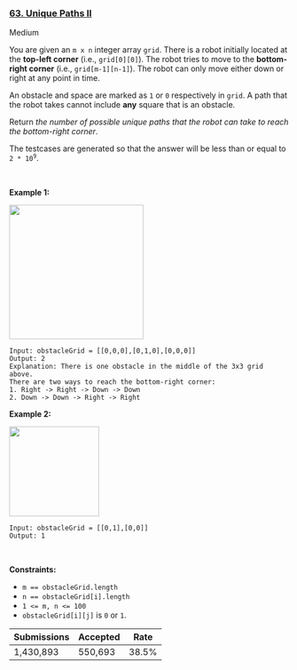 ### [63. Unique Paths II](https://leetcode.com/problems/unique-paths-ii/)

Medium

You are given an `` m x n `` integer array `` grid ``. There is a robot initially located at the __top-left corner__ (i.e., `` grid[0][0] ``). The robot tries to move to the __bottom-right corner__ (i.e., `` grid[m-1][n-1] ``). The robot can only move either down or right at any point in time.

An obstacle and space are marked as `` 1 `` or `` 0 `` respectively in `` grid ``. A path that the robot takes cannot include __any__ square that is an obstacle.

Return _the number of possible unique paths that the robot can take to reach the bottom-right corner_.

The testcases are generated so that the answer will be less than or equal to <code>2 * 10<sup>9</sup></code>.

 

__Example 1:__

<img alt="" src="https://assets.leetcode.com/uploads/2020/11/04/robot1.jpg" style="width: 242px; height: 242px;"/>

```
Input: obstacleGrid = [[0,0,0],[0,1,0],[0,0,0]]
Output: 2
Explanation: There is one obstacle in the middle of the 3x3 grid above.
There are two ways to reach the bottom-right corner:
1. Right -> Right -> Down -> Down
2. Down -> Down -> Right -> Right
```

__Example 2:__

<img alt="" src="https://assets.leetcode.com/uploads/2020/11/04/robot2.jpg" style="width: 162px; height: 162px;"/>

```
Input: obstacleGrid = [[0,1],[0,0]]
Output: 1
```

 

__Constraints:__

*   `` m == obstacleGrid.length ``
*   `` n == obstacleGrid[i].length ``
*   `` 1 <= m, n <= 100 ``
*   `` obstacleGrid[i][j] `` is `` 0 `` or `` 1 ``.

| Submissions    | Accepted     | Rate   |
| -------------- | ------------ | ------ |
| 1,430,893 | 550,693 | 38.5% |